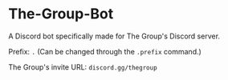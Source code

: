 # The-Group-Bot
A Discord bot specifically made for The Group's Discord server.

Prefix: `.` (Can be changed through the `.prefix` command.)

The Group's invite URL: `discord.gg/thegroup`

